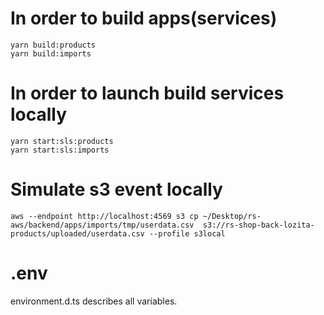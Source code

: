 # In order to build apps(services)
```
yarn build:products
yarn build:imports
```

# In order to launch build services locally
```
yarn start:sls:products
yarn start:sls:imports
```

# Simulate s3 event locally
```
aws --endpoint http://localhost:4569 s3 cp ~/Desktop/rs-aws/backend/apps/imports/tmp/userdata.csv  s3://rs-shop-back-lozita-products/uploaded/userdata.csv --profile s3local
```

# .env
environment.d.ts describes all variables.
